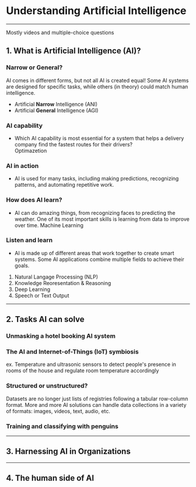 # Understanding Artificial Intelligence
---
Mostly videos and multiple-choice questions
## 1. What is Artificial Intelligence (AI)?
### Narrow or General?
AI comes in different forms, but not all AI is created equal! Some AI systems are designed for specific tasks, while others (in theory) could match human intelligence.  
- Artificial **Narrow** Intelligence (ANI)
- Artificial **General** Intelligence (AGI)


### AI capability
* Which AI capability is most essential for a system that helps a delivery company find the fastest routes for their drivers?    
Optimazetion

### AI in action
* AI is used for many tasks, including making predictions, recognizing patterns, and automating repetitive work. 

### How does AI learn?
* AI can do amazing things, from recognizing faces to predicting the weather. One of its most important skills is learning from data to improve over time.
Machine Learning

### Listen and learn
* AI is made up of different areas that work together to create smart systems. Some AI applications combine multiple fields to achieve their goals.     
1. Natural Langage Processing  (NLP)
2. Knowledge Reoresentation & Reasoning
3. Deep Learning
4. Speech or Text Output

 
---
## 2. Tasks AI can solve
### Unmasking a hotel booking AI system
### The AI and Internet-of-Things (IoT) symbiosis
ex. Temperature and ultrasonic sensors to detect people's presence in rooms of the house and regulate room temperature accordingly
### Structured or unstructured?
Datasets are no longer just lists of registries following a tabular row-column format. More and more AI solutions can handle data collections in a variety of formats: images, videos, text, audio, etc.
### Training and classifying with penguins



---
## 3. Harnessing AI in Organizations



---
## 4. The human side of AI
